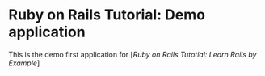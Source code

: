 # Ruby on Rails Tutorial: Demo application

This is the demo first application for  [*Ruby on Rails Tutotial: Learn Rails by 
Example*]
 

